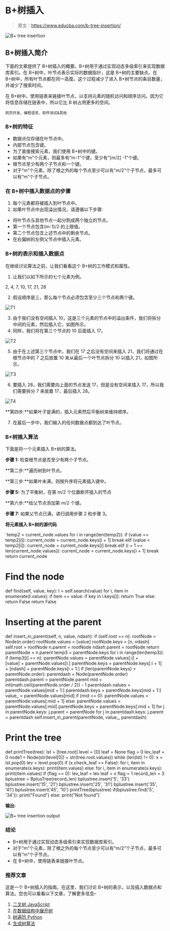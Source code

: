 # B+树插入

> 原文：<https://www.educba.com/b-tree-insertion/>

![B+ tree insertion](img/e8132970f15a6ae1834111fc4372a6e6.png)



## B+树插入简介

下面的文章提供了 B+树插入的概要。B+树用于通过实现动态多级索引来实现数据库索引。在 B+树中，叶节点表示实际的数据指针，这是 B+树的主要缺点。在 B+树中，所有叶节点都在同一高度。这个过程减少了进入 B+树节点的条目数量，并减少了搜索时间。

在 B+树中，使用链表来链接叶节点，以支持元素的随机访问和顺序访问。因为它将信息存储在链表中，所以它比 B 树占用更多的空间。

<small>网页开发、编程语言、软件测试&其他</small>

### B+树的特征

*   数据点仅存储在叶节点中。
*   内部节点包含键。
*   为了直接搜索元素，我们使用 B+树中的键。
*   如果有“m”个元素，则最多有“m-1”个键，至少有“[m/2] -1”个键。
*   根节点至少有两个子节点和一个键。
*   对于“m”个元素，除了根之外的每个节点至少可以有“m/2”个子节点，最多可以有“m”个子节点。

### 在 B+树中插入数据点的步骤

1.  每个元素都将被插入到叶节点中。
2.  如果叶节点中出现溢出情况，请遵循以下步骤:

*   将叶节点与其他节点一起分割成两个独立的节点。
*   第一个节点包含(m-1)/2 的上限值。
*   第二个节点包含上述节点中的剩余节点。
*   在右偏树的左侧父节点中插入元素。

### B+树的表示和插入数据点

在继续讨论算法之前，让我们看看这个 B+树的工作模式和属性。

1.  让我们以如下所示的七个元素为例。

2, 4, 7, 10, 17, 21, 28

2.  假设顺序是三，那么每个节点必须包含至少三个节点和两个键。

![T1](img/e5083500f77b12edd149705fd8c33287.png)



3.  由于我们没有空间插入 10，这是三个元素的节点中的溢出条件，我们将拆分中间的元素，然后插入它，如图所示。
4.  同样，我们将在第三个节点的 10 后面插入 17。

![T2](img/343a0a988ec8100dc40ac876ea5b8fae.png)



5.  由于在上述第三个节点中，我们在 17 之后没有空间来插入 21，我们将通过在根节点中的 7 之后放置 10 来从最后一个叶节点拆分 10 以插入 21，如图所示。

![T3](img/48efc04eb05fb74bf36ee1a1916bbec0.png)



6.  要插入 28，我们需要向上面的节点发送 17，但是没有空间来插入 17，所以我们需要拆分 7 来放置 17，最后插入 28。

![T4](img/145bceb59c2539a62d64628d0dfce39c.png)



**第四步:**如果叶子是满的，插入元素然后平衡树来维持顺序。

7.  在最后一步中，我们输入的任何数据点都到达了叶节点。

### B+树插入算法

下面是将一个元素插入 B+树的算法。

**步骤 1:** 检查根节点是否至少有两个子节点。

**第二步:**遍历树到叶节点。

**第三步:**如果叶未满，则按升序将元素插入键中。

**步骤 5:** 为了平衡树，在第 m/2 个位置断开插入的节点

**第六步:**给父节点添加第 m/2 个键。

**步骤 7:** 如果父节点已满，递归调用步骤 2 和步骤 3。

**将元素插入 B+树的源代码**

`temp2 = current_node.values
for i in range(len(temp2)):
if (value == temp2[i]):
current_node = current_node.keys[i + 1] break
elif (value < temp2[i]):
current_node = current_node.keys[i] break
elif (i + 1 == len(current_node.values)):
current_node = current_node.keys[i + 1] break
return current_node
# Find the node
def find(self, value, key):
l = self.search(value)
for i, item in enumerate(l.values):
if item == value:
if key in l.keys[i]:
return True
else:
return False
return False
# Inserting at the parent
def insert_in_parent(self, n, value, ndash):
if (self.root == n):
rootNode = Node(n.order)
rootNode.values = [value] rootNode.keys = [n, ndash] self.root = rootNode
n.parent = rootNode
ndash.parent = rootNode
return
parentNode = n.parent
temp3 = parentNode.keys
for i in range(len(temp3)):
if (temp3[i] == n):
parentNode.values = parentNode.values[:i] + \
[value] + parentNode.values[i:] parentNode.keys = parentNode.keys[:i +
1] + [ndash] + parentNode.keys[i + 1:] if (len(parentNode.keys) > parentNode.order):
parentdash = Node(parentNode.order)
parentdash.parent = parentNode.parent
mid = int(math.ceil(parentNode.order / 2)) - 1
parentdash.values = parentNode.values[mid + 1:] parentdash.keys = parentNode.keys[mid + 1:] value_ = parentNode.values[mid] if (mid == 0):
parentNode.values = parentNode.values[:mid + 1] else:
parentNode.values = parentNode.values[:mid] parentNode.keys = parentNode.keys[:mid + 1] for j in parentNode.keys:
j.parent = parentNode
for j in parentdash.keys:
j.parent = parentdash
self.insert_in_parent(parentNode, value_, parentdash)
# Print the tree
def printTree(tree):
lst = [tree.root] level = [0] leaf = None
flag = 0
lev_leaf = 0
node1 = Node(str(level[0]) + str(tree.root.values))
while (len(lst) != 0):
x = lst.pop(0)
lev = level.pop(0)
if (x.check_leaf == False):
for i, item in enumerate(x.keys):
print(item.values)
else:
for i, item in enumerate(x.keys):
print(item.values)
if (flag == 0):
lev_leaf = lev
leaf = x
flag = 1
record_len = 3
bplustree = BplusTree(record_len)
bplustree.insert('5', '33')
bplustree.insert('15', '21')
bplustree.insert('25', '31')
bplustree.insert('35', '41')
bplustree.insert('45', '10')
printTree(bplustree)
if(bplustree.find('5', '34')):
print("Found")
else:
print("Not found")`

**输出:**

![B+ tree insertion output](img/0f650a8d55186a0c52c3011aa24d172b.png)



### 结论

*   B+树用于通过实现动态多级索引来实现数据库索引。
*   对于“m”个元素，除了根之外的每个节点至少可以有“m/2”个子节点，最多可以有“m”个子节点。
*   在 B+树中，使用链表来链接叶节点。

### 推荐文章

这是一个 B+树插入的指南。在这里，我们讨论 B+树的表示，以及插入数据点和算法。您也可以看看以下文章，了解更多信息–

1.  [二叉树 JavaScript](https://www.educba.com/binary-tree-javascript/)
2.  [在数据结构中展开树](https://www.educba.com/splay-tree-in-data-structure/)
3.  [树遍历 Python](https://www.educba.com/tree-traversal-python/)
4.  [生成树算法](https://www.educba.com/spanning-tree-algorithm/)





